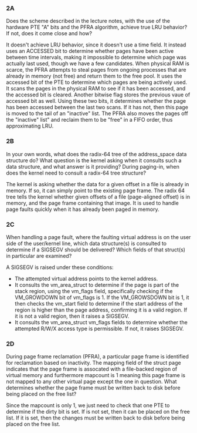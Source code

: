 ### 2A
Does the scheme described in the lecture notes, with the use of the hardware PTE "A" bits and
the PFRA algorithm, achieve true LRU behavior? If not, does it come close and how?

It doesn't achieve LRU behavior, since it doesn't use a time field. It instead uses an ACCESSED bit to determine whether pages have been active between time intervals, making it impossible to determine which page was actually last used, though we have a few candidates. When physical RAM is scarce, the PFRA attempts to steal pages from ongoing processes that are already in memory (not free) and return them to the free pool. It uses the accessed bit of the PTE to determine which pages are being actively used. It scans the pages in the physical RAM to see if it has been accessed, and the accessed bit is cleared. Another bitwise flag stores the previous vaue of accessed bit as well. Using these two bits, it determines whether the page has been accessed between the last two scans. If it has not, then this page is moved to the tail of an "inactive" list. 
The PFRA also moves the pages off the "inactive" list" and reclaim them to be "free" in a FIFO order, thus approximating LRU.

### 2B
In your own words, what does the radix-64 tree of the address_space data structure do? What question is
the kernel asking when it consults such a data structure, and what answer is it providing? During paging-in, when does the kernel need to consult a radix-64 tree structure?

The kernel is asking whether the data for a given offset in a file is already in memory. If so, it can simply point to the existing page frame. The radix 64 tree tells the kernel whether
given offsets of a file (page-aligned offset) is in memory, and the page frame containing that image. It is used to handle page faults quickly when it has already been paged in memory.

### 2C
When handling a page fault, where the faulting virtual address is on the user side of the user/kernel line, which
data structure(s) is consulted to determine if a SIGSEGV should be delivered? Which fields of that struct(s) in
particular are examined?

A SIGSEGV is raised under these conditions:
- The attempted virtual address points to the kernel address.
- It consults the vm_area_struct to determine if the page is part of the stack region, using the vm_flags field, specifically checking if the VM_GROWDOWN bit of vm_flags is 1. If the VM_GROWSDOWN bit is 1, 
it then checks the vm_start field to determine if the start address of the region is higher than the page address, confirming it is a valid region. If it is not a valid region, then it raises a SIGSEGV.
- It consults the vm_area_struct vm_flags fields to determine whether the attempted R/W/X access type is permissible. If not, it raises SIGSEGV.

### 2D
During page frame reclamation (PFRA), a particular page frame is identified for reclamation based on inactivity.
The mapping field of the struct page indicates that the page frame is assocated with a file-backed region of
virtual memory and furthermore mapcount is 1 meaning this page frame is not mapped to any other virtual page
except the one in question. What determines whether the page frame must be written back to disk before being
placed on the free list?

Since the mapcount is only 1, we just need to check that one PTE to determine if the dirty bit is set.
If is not set, then it can be placed on the free list. If it is set, then the changes must be written back to disk
before being placed on the free list.


